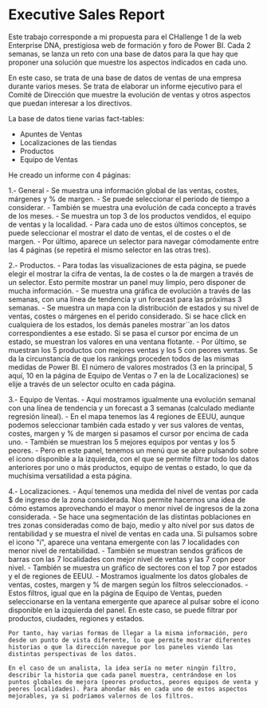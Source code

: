 # Executive Sales Report

Este trabajo corresponde a mi propuesta para el CHallenge 1 de la web Enterprise DNA, prestigiosa web de formación y foro de Power BI. Cada 2 semanas, se lanza un reto con una base de datos para la que hay que proponer una solución que muestre los aspectos indicados en cada uno.

En este caso, se trata de una base de datos de ventas de una empresa durante varios meses. Se trata de elaborar un informe ejecutivo para el Comité de Dirección que muestre la evolución de ventas y otros aspectos que puedan interesar a los directivos.

La base de datos tiene varias fact-tables:

* Apuntes de Ventas
* Localizaciones de las tiendas
* Productos
* Equipo de Ventas 

He creado un informe con 4 páginas:

1.- General
	- Se muestra una información global de las ventas, costes, márgenes y % de margen. 
	- Se puede seleccionar el periodo de tiempo a considerar. 
	- También se muestra una evolución de cada concepto a través de los meses.
	- Se muestra un top 3 de los productos vendidos, el equipo de ventas y la localidad.
	- Para cada uno de estos últimos conceptos, se puede seleccionar el mostrar el dato de ventas, el de costes o el de margen. 
	- Por último, aparece un selector para navegar cómodamente entre las 4 páginas (se repetirá el mismo selector en las otras tres).

2.- Productos.
	- Para todas las visualizaciones de esta página, se puede elegir el mostrar la cifra de ventas, la de costes o la de margen a través de un selector. Esto permite mostrar un panel muy limpio, pero disponer de mucha información.
	- Se muestra una gráfica de evolución a través de las semanas, con una línea de tendencia y un forecast para las próximas 3 semanas.
	- Se muestra un mapa con la distribución de estados y su nivel de ventas, costes o márgenes en el perido considerado. Si se hace click en cualquiera de los estados, los demás paneles mostrar´´an los datos correspondientes a ese estado. Si se pasa el cursor por encima de un estado, se muestran los valores en una ventana flotante.
	- Por último, se muestran los 5 productos con mejores ventas y los 5 con peores ventas. Se da la circunstancia de que los rankings proceden todos de las mismas medidas de Power BI. El número de valores mostrados (3 en la principal, 5 aquí, 10 en la página de Equipo de Ventas o 7 en la de Localizaciones) se elije a través de un selector oculto en cada página.

3.- Equipo de Ventas. 
	- Aquí mostramos igualmente una evolución semanal con una línea de tendencia y un forecast a 3 semanas (calculado mediante regresión lineal).
	-  En el mapa tenemos las 4 regiones de EEUU, aunque podemos seleccionar también cada estado y ver sus valores de ventas, costes, margen y % de margen si pasamos el cursor por encima de cada uno.
	- También se muestran los 5 mejores equipos por ventas y los 5 peores.
	- Pero en este panel, tenemos un menú que se abre pulsando sobre el icono disponible a la izquierda, con el que se permite filtrar todo los datos anteriores por uno o más productos, equipo de ventas o estado, lo que da muchísima versatilidad a esta página.

4.- Localizaciones.
	- Aquí tenemos una medida del nivel de ventas por cada $ de ingreso de la zona considerada. Nos permite hacernos una idea de cómo estamos aprovechando el mayor o menor nivel de ingresos de la zona considerada.
	- Se hace una segmentación de las distintas poblaciones en tres zonas consideradas como de bajo, medio y alto nivel por sus datos de rentabilidad y se muestra el nivel de ventas en cada una. Si pulsamos sobre el icono "i", aparece una ventana emergente con las 7 localidades con menor nivel de rentabilidad.
	- También se muestran sendos gráficos de barras con las 7 localidades con mejor nivel de ventas y las 7 copn peor nivel.
	- También se muestra un gráfico de sectores con el top 7 por estados y el de regiones de EEUU.
	- Mostramos igualmente los datos globales de ventas, costes, margen y % de margen según los filtros seleccionados.
	- Estos filtros, igual que en la página de Equipo de Ventas, pueden seleccionarse en la ventana emergente que aparece al pulsar sobre el icono disponible en la izquierda del panel. En este caso, se puede filtrar por productos, ciudades, regiones y estados.


	Por tanto, hay varias formas de llegar a la misma información, pero desde un punto de vista diferente, lo que permite mostrar diferentes historias o que la dirección navegue por los paneles viendo las distintas perspectivas de los datos.

	En el caso de un analista, la idea sería no meter ningún filtro, describir la historia que cada panel muestra, centrándose en los puntos globales de mejora (peores productos, peores equipos de venta y peores localidades). Para ahondar más en cada uno de estos aspectos mejorables, ya si podríamos valernos de los filtros.
	
